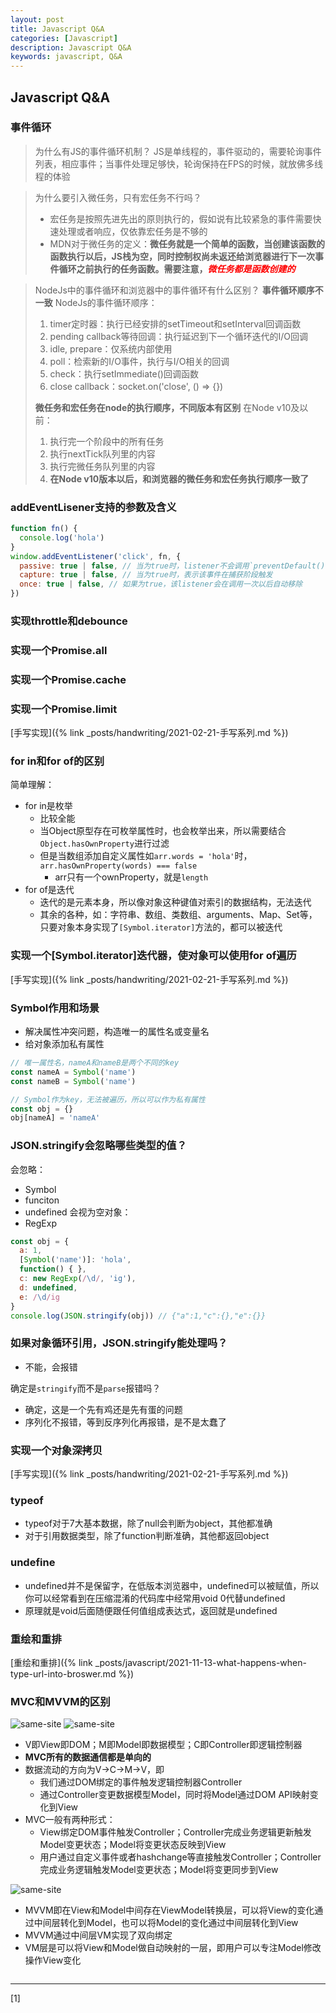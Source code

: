 ```yaml
---
layout: post
title: Javascript Q&A
categories: [Javascript]
description: Javascript Q&A
keywords: javascript, Q&A
---
```


## Javascript Q&A

### 事件循环

> 为什么有JS的事件循环机制？
> JS是单线程的，事件驱动的，需要轮询事件列表，相应事件；当事件处理足够快，轮询保持在FPS的时候，就放佛多线程的体验

> 为什么要引入微任务，只有宏任务不行吗？
> * 宏任务是按照先进先出的原则执行的，假如说有比较紧急的事件需要快速处理或者响应，仅依靠宏任务是不够的
> * MDN对于微任务的定义：**微任务就是一个简单的函数，当创建该函数的函数执行以后，JS栈为空，同时控制权尚未返还给浏览器进行下一次事件循环之前执行的任务函数。需要注意，<i style="color: red;">微任务都是函数创建的</i>**

> NodeJs中的事件循环和浏览器中的事件循环有什么区别？
> **事件循环顺序不一致**
> NodeJs的事件循环顺序：
> 1. timer定时器：执行已经安排的setTimeout和setInterval回调函数 
> 2. pending callback等待回调：执行延迟到下一个循环迭代的I/O回调
> 3. idle, prepare：仅系统内部使用
> 4. poll：检索新的I/O事件，执行与I/O相关的回调
> 5. check：执行setImmediate()回调函数
> 6. close callback：socket.on('close', () => {})
>
> **微任务和宏任务在node的执行顺序，不同版本有区别**
> 在Node v10及以前：
> 1. 执行完一个阶段中的所有任务
> 2. 执行nextTick队列里的内容
> 3. 执行完微任务队列里的内容
> 4. **在Node v10版本以后，和浏览器的微任务和宏任务执行顺序一致了**

### addEventLisener支持的参数及含义

```js
function fn() {
  console.log('hola')
}
window.addEventListener('click', fn, {
  passive: true | false, // 当为true时，listener不会调用`preventDefault()`方法，即使显式调用了这个方法也无效
  capture: true | false, // 当为true时，表示该事件在捕获阶段触发
  once: true | false, // 如果为true，该listener会在调用一次以后自动移除
})
```

### 实现throttle和debounce
### 实现一个Promise.all
### 实现一个Promise.cache
### 实现一个Promise.limit

[手写实现]({% link _posts/handwriting/2021-02-21-手写系列.md %})

### for in和for of的区别

简单理解：
* for in是枚举
  * 比较全能
  * 当Object原型存在可枚举属性时，也会枚举出来，所以需要结合`Object.hasOwnProperty`进行过滤
  * 但是当数组添加自定义属性如`arr.words = 'hola'`时，`arr.hasOwnProperty(words) === false`
    * arr只有一个ownProperty，就是`length`
* for of是迭代
  * 迭代的是元素本身，所以像对象这种键值对索引的数据结构，无法迭代
  * 其余的各种，如：字符串、数组、类数组、arguments、Map、Set等，只要对象本身实现了`[Symbol.iterator]`方法的，都可以被迭代

### 实现一个[Symbol.iterator]迭代器，使对象可以使用for of遍历

[手写实现]({% link _posts/handwriting/2021-02-21-手写系列.md %})

### Symbol作用和场景

* 解决属性冲突问题，构造唯一的属性名或变量名
* 给对象添加私有属性

```js
// 唯一属性名，nameA和nameB是两个不同的key
const nameA = Symbol('name')
const nameB = Symbol('name')

// Symbol作为key，无法被遍历，所以可以作为私有属性
const obj = {}
obj[nameA] = 'nameA'
```

### JSON.stringify会忽略哪些类型的值？

会忽略：
* Symbol
* funciton
* undefined
会视为空对象：
* RegExp

```js
const obj = {
  a: 1,
  [Symbol('name')]: 'hola',
  function() { },
  c: new RegExp(/\d/, 'ig'),
  d: undefined,
  e: /\d/ig
}
console.log(JSON.stringify(obj)) // {"a":1,"c":{},"e":{}}
```

### 如果对象循环引用，JSON.stringify能处理吗？

* 不能，会报错

确定是`stringify`而不是`parse`报错吗？

* 确定，这是一个先有鸡还是先有蛋的问题
* 序列化不报错，等到反序列化再报错，是不是太蠢了

### 实现一个对象深拷贝

[手写实现]({% link _posts/handwriting/2021-02-21-手写系列.md %})

### typeof

* typeof对于7大基本数据，除了null会判断为object，其他都准确
* 对于引用数据类型，除了function判断准确，其他都返回object

### undefine

* undefined并不是保留字，在低版本浏览器中，undefined可以被赋值，所以你可以经常看到在压缩混淆的代码库中经常用void 0代替undefined
* 原理就是void后面随便跟任何值组成表达式，返回就是undefined

### 重绘和重排

[重绘和重排]({% link _posts/javascript/2021-11-13-what-happens-when-type-url-into-broswer.md %})

### MVC和MVVM的区别

![same-site]({{site.url}}/assets/images/blog/MVC1.png)
![same-site]({{site.url}}/assets/images/blog/MVC2.png)

* V即View即DOM；M即Model即数据模型；C即Controller即逻辑控制器
* **MVC所有的数据通信都是单向的**
* 数据流动的方向为V->C->M->V，即
  * 我们通过DOM绑定的事件触发逻辑控制器Controller
  * 通过Controller变更数据模型Model，同时将Model通过DOM API映射变化到View
* MVC一般有两种形式：
  * View绑定DOM事件触发Controller；Controller完成业务逻辑更新触发Model变更状态；Model将变更状态反映到View
  * 用户通过自定义事件或者hashchange等直接触发Controller；Controller完成业务逻辑触发Model变更状态；Model将变更同步到View

![same-site]({{site.url}}/assets/images/blog/MVVM.png)

* MVVM即在View和Model中间存在ViewModel转换层，可以将View的变化通过中间层转化到Model，也可以将Model的变化通过中间层转化到View
* MVVM通过中间层VM实现了双向绑定
* VM层是可以将View和Model做自动映射的一层，即用户可以专注Model修改操作View变化

```js
```


---

[1] []()
